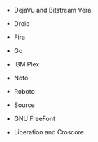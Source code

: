 
- DejaVu and Bitstream Vera
- Droid
- Fira
- Go
- IBM Plex
- Noto
- Roboto
- Source

- GNU FreeFont
- Liberation and Croscore
